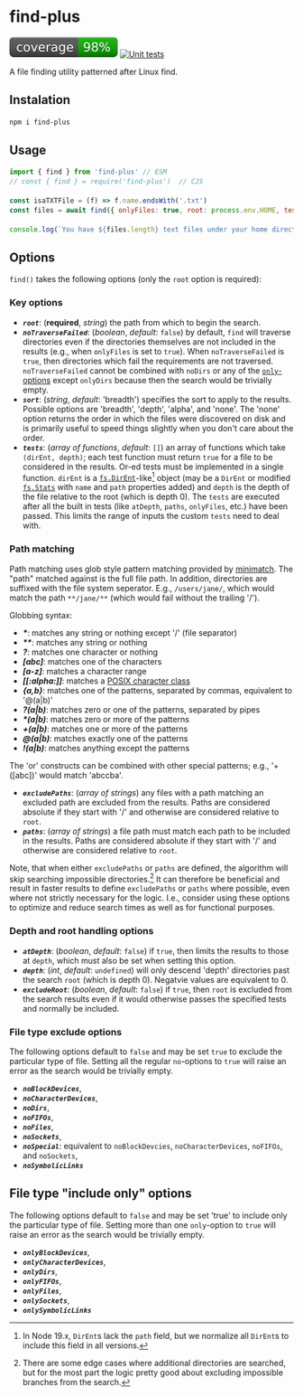 # find-plus
[![coverage: 98%](./.readme-assets/coverage.svg)](https://github.com/liquid-labs/find-plus/pulls?q=is%3Apr+is%3Aclosed) [![Unit tests](https://github.com/liquid-labs/find-plus/actions/workflows/unit-tests-node.yaml/badge.svg)](https://github.com/liquid-labs/find-plus/actions/workflows/unit-tests-node.yaml)

A file finding utility patterned after Linux find.

## Instalation

```bash
npm i find-plus
```

## Usage

```javascript
import { find } from 'find-plus' // ESM
// const { find } = require('find-plus')  // CJS

const isaTXTFile = (f) => f.name.endsWith('.txt')
const files = await find({ onlyFiles: true, root: process.env.HOME, tests: [isaTXTFile] }

console.log(`You have ${files.length} text files under your home directory.`)
```

## Options

`find()` takes the following options (only the `root` option is required):

### Key options

- ___`root`___: (__required__, _string_) the path from which to begin the search.
- ___`noTraverseFailed`___: (_boolean_, _default_: `false`) by default, `find` will traverse directories even if the directories themselves are not included in the results (e.g., when `onlyFiles` is set to `true`). When `noTraverseFailed` is `true`, then directories which fail the requirements are not traversed. `noTraverseFailed` cannot be combined with `noDirs` or any of the [`only`-options](#file-type-exclude-options) except `onlyDirs` because then the search would be trivially empty.
- ___`sort`___: (_string_, _default_: 'breadth') specifies the sort to apply to the results. Possible options are 'breadth', 'depth', 'alpha', and 'none'. The 'none' option returns the order in which the files were discovered on disk and is primarily useful to speed things slightly when you don't care about the order.
- ___`tests`___: (_array of functions_, _default_: `[]`) an array of functions which take `(dirEnt, depth)`; each test function must return `true` for a file to be considered in the results. Or-ed tests must be implemented in a single function. `dirEnt` is a [`fs.DirEnt`](https://nodejs.org/api/fs.html#class-fsdirent)-like[^1] object (may be a `DirEnt` or modified [`fs.Stats`](https://nodejs.org/api/fs.html#class-fsstats) with `name` and `path` properties added) and `depth` is the depth of the file relative to the root (which is depth 0). The `tests` are executed after all the built in tests (like `atDepth`, `paths`, `onlyFiles`, etc.) have been passed. This limits the range of inputs the custom `tests` need to deal with.

[^1]: In Node 19.x, `DirEnt`s lack the `path` field, but we normalize all `DirEnt`s to include this field in all versions.

### Path matching

Path matching uses glob style pattern matching provided by [minimatch](https://github.com/isaacs/minimatch#readme). The "path" matched against is the full file path. In addition, directories are suffixed with the file system seperator. E.g., `/users/jane/`, which would match the path `**/jane/**` (which would fail without the trailing '/').

Globbing syntax:
- ___*___: matches any string or nothing except '/' (file separator)
- ___**___: matches any string or nothing
- ___?___: matches one character or nothing
- ___[abc]___: matches one of the characters
- ___[a-z]___: matches a character range
- ___[[:alpha:]]___: matches a [POSIX character class](https://www.gnu.org/software/bash/manual/html_node/Pattern-Matching.html)
- ___{a,b}___: matches one of the patterns, separated by commas, equivalent to '@(a|b)'
- ___?(a|b)___: matches zero or one of the patterns, separated by pipes
- ___*(a|b)___: matches zero or more of the patterns
- ___+(a|b)___: matches one or more of the patterns
- ___@(a|b)___: matches exactly one of the patterns
- ___!(a|b)___: matches anything except the patterns

The 'or' constructs can be combined with other special patterns; e.g., '+([abc])' would match 'abccba'.

- ___`excludePaths`___: (_array of strings_) any files with a path matching an excluded path are excluded from the results. Paths are considered absolute if they start with '/' and otherwise are considered relative to `root`.
- ___`paths`___: (_array of strings_) a file path must match each path to be included in the results. Paths are considered absolute if they start with '/' and otherwise are considered relative to `root`.

Note, that when either `excludePaths` or `paths` are defined, the algorithm will skip searching impossible directories.[^2] It can therefore be beneficial and result in faster results to define `excludePaths` or `paths` where possible, even where not strictly necessary for the logic. I.e., consider using these options to optimize and reduce search times as well as for functional purposes.

[^2]: There are some edge cases where additional directories are searched, but for the most part the logic pretty good about excluding impossible branches from the search.

### Depth and root handling options

- ___`atDepth`___: (_boolean_, _default_: `false`) if `true`, then limits the results to those at `depth`, which must also be set when setting this option.
- ___`depth`___: (_int_, _default_: `undefined`) will only descend 'depth' directories past the search `root` (which is depth 0). Negatvie values are equivalent to 0.
- ___`excludeRoot`___: (_boolean_, _default_: `false`) if `true`, then `root` is excluded from the search results even if it would otherwise passes the specified tests and normally be included.

### File type exclude options

The following options default to `false` and may be set `true` to exclude the particular type of file. Setting all the regular `no`-options to `true` will raise an error as the search would be trivially empty.

- ___`noBlockDevices`___,
- ___`noCharacterDevices`___,
- ___`noDirs`___,
- ___`noFIFOs`___,
- ___`noFiles`___,
- ___`noSockets`___,
- ___`noSpecial`___: equivalent to `noBlockDevcies`, `noCharacterDevices`, `noFIFOs`, and `noSockets`,
- ___`noSymbolicLinks`___

## File type "include only" options

The following options default to `false` and may be set 'true' to include only the particular type of file. Setting more than one `only`-option to `true` will raise an error as the search would be trivially empty.

- ___`onlyBlockDevices`___,
- ___`onlyCharacterDevices`___,
- ___`onlyDirs`___,
- ___`onlyFIFOs`___,
- ___`onlyFiles`___,
- ___`onlySockets`___,
- ___`onlySymbolicLinks`___